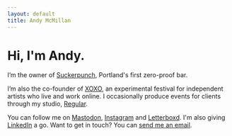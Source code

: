 ```yaml
---
layout: default
title: Andy McMillan
---
```


# Hi, I'm Andy.

I’m the owner of [Suckerpunch](https://suckerpunch.bar/), Portland's first zero-proof bar.

I’m also the co-founder of [XOXO](https://xoxofest.com/), an experimental festival for independent artists who live and work online. I occasionally produce events for clients through my studio, [Regular](https://regular.events/).

You can follow me on <a rel="me" href="https://xoxo.zone/@andymcmillan">Mastodon</a>, [Instagram](https://www.instagram.com/goodonpaper/) and [Letterboxd](https://letterboxd.com/andymcmillan/). I'm also giving [LinkedIn](https://www.linkedin.com/in/goodonpaper/) a go. Want to get in touch? You can [send me an email](mailto:hi@andymcmillan.com).
